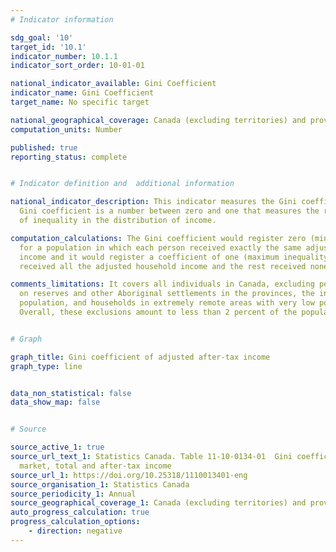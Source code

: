 ```yaml
---
# Indicator information

sdg_goal: '10'
target_id: '10.1'
indicator_number: 10.1.1
indicator_sort_order: 10-01-01

national_indicator_available: Gini Coefficient
indicator_name: Gini Coefficient
target_name: No specific target

national_geographical_coverage: Canada (excluding territories) and provinces
computation_units: Number

published: true
reporting_status: complete


# Indicator definition and  additional information

national_indicator_description: This indicator measures the Gini coefficient. The
  Gini coefficient is a number between zero and one that measures the relative degree
  of inequality in the distribution of income.

computation_calculations: The Gini coefficient would register zero (minimum inequality)
  for a population in which each person received exactly the same adjusted household
  income and it would register a coefficient of one (maximum inequality) if one person
  received all the adjusted household income and the rest received none.

comments_limitations: It covers all individuals in Canada, excluding persons living
  on reserves and other Aboriginal settlements in the provinces, the institutionalized
  population, and households in extremely remote areas with very low population density.
  Overall, these exclusions amount to less than 2 percent of the population.


# Graph

graph_title: Gini coefficient of adjusted after-tax income
graph_type: line


data_non_statistical: false
data_show_map: false


# Source

source_active_1: true
source_url_text_1: Statistics Canada. Table 11-10-0134-01  Gini coefficients of adjusted
  market, total and after-tax income
source_url_1: https://doi.org/10.25318/1110013401-eng
source_organisation_1: Statistics Canada
source_periodicity_1: Annual
source_geographical_coverage_1: Canada (excluding territories) and provinces
auto_progress_calculation: true
progress_calculation_options:
    - direction: negative
---
```

